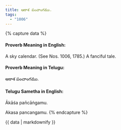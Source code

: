 ```yaml
---
title: ఆకాశ పంచాంగము.
tags:
  - "1006"
---
```


{% capture data %}
#### Proverb Meaning in English:
A sky calendar.
(See Nos. 1006, 1785.)
A fanciful tale.

#### Proverb Meaning in Telugu:
ఆకాశ పంచాంగము.

#### Telugu Sametha in English:
Ākāśa pan̄cāṅgamu.

Akasa pancangamu.
{% endcapture %}

{{ data | markdownify }}

